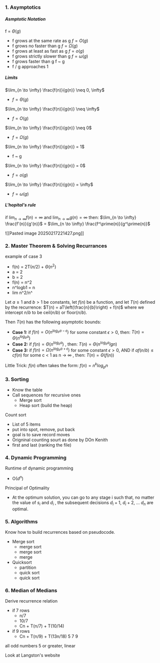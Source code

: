 
### 1. Asymptotics

##### Asmptotic Notation
f = $\Theta(g)$
- f grows at the same rate as g
$f = O(g)$ 
- f grows no faster than g
$f = \Omega(g)$
- f grows at least as fast as g
$f = o(g)$ 
- f grows strictly slower than g
$f = \omega(g)$ 
- f grows faster than g
f ~ g
- f / g approaches 1

##### Limits
$\lim_{n \to \infty} \frac{f(n)}{g(n)} \neq 0, \infty$
- $f = \Theta(g)$

$\lim_{n \to \infty} \frac{f(n)}{g(n)} \neq \infty$
- $f = O(g)$

$\lim_{n \to \infty} \frac{f(n)}{g(n)} \neq 0$
- $f = \Omega(g)$

$\lim_{n \to \infty} \frac{f(n)}{g(n)} = 1$
- f ~ g

$\lim_{n \to \infty} \frac{f(n)}{g(n)} = 0$
- $f = o(g)$

$\lim_{n \to \infty} \frac{f(n)}{g(n)} = \infty$
- $f = \omega(g)$

##### L'hopital's rule
if $\lim_{n \to \infty} f(n) = \infty$ and $\lim_{n \to \infty} g(n) = \infty$ 
	then: $\lim_{n \to \infty} \frac{f'(n)}{g'(n)}$ = $\lim_{n \to \infty} \frac{f^\prime(n)}{g^\prime(n)}$

![[Pasted image 20250217221427.png]]



### 2. Master Theorem & Solving Recurrances

example of case 3
- f(n) = 2T($n/2$) + $\Theta(n^2)$ 
- a = 2 
- b = 2
- f(n) = n^2
- n^logb1 = n
- lim n^2/n^

Let $a \geq 1$ and $b > 1$  be constants, let $f(n)$ be a function, and let $T(n)$ defined by the recurrence:
	$T(n) = aT\left(\frac{n}{b}\right) + f(n)$ 
where we intercept $n/b$ to be ceil($n/b$) or floor($n/b$).

Then $T(n)$ has the following asymptotic bounds:
- **Case 1:** if $f(n) = O(n^{log_{b}a - \epsilon})$  for some constant $\epsilon > 0$, then:
		$T(n) = \Theta(n^{log_{b}a})$ 
- **Case 2:** if $f(n) = \Theta(n^{log_{b}a})$ , then:
		$T(n) = \Theta(n^{log_{b}a}lgn)$ 
- **Case 3:** if $f(n) = \Omega(n^{log_{b}a + \epsilon})$  for some constant $\epsilon > 0$, AND if $af(n/b) \leq cf(n)$ for some c < 1 as n -> $\infty$ , then:
		$T(n) = \Theta(f(n))$ 

Little Trick:
$f(n)$ often takes the form: $f(n) = n^klog_{p}n$  

### 3. Sorting
- Know the table
- Call sequences for recursive ones
	- Merge sort
	- Heap sort (build the heap)

Count sort
- List of 5 items
- put into spot, remove, put back
- goal is to save record moves 
- Origninal counting sourt as done by DOn Kenith
- first and last (ranking the file)

### 4. Dynamic Programming
Runtime of dynamic programming
- O($d^n$)

Principal of Optimality
- At the optimum solution, you can go to any stage i such that, no matter the value of $s_i$ and $d_i$ , the subsequent decisions $d_i+1$, $d_i+2$, ... $d_n$ are optimal.

### 5. Algorithms
Know how to build recurrences based on pseudocode.
- Merge sort
	- merge sort
	- merge sort 
	- merge
- Quicksort
	- partition 
	- quick sort
	- quick sort

### 6. Median of Medians
Derive recurrence relation
- if 7 rows
	- n/7 
	- 10/7
	- Cn + T(n/7) + T(10/14)
- if 9 rows
	- Cn + T(n/9) + T(13n/18)
5 7 9

all odd numbers 5 or greater, linear


Look at Langston's website